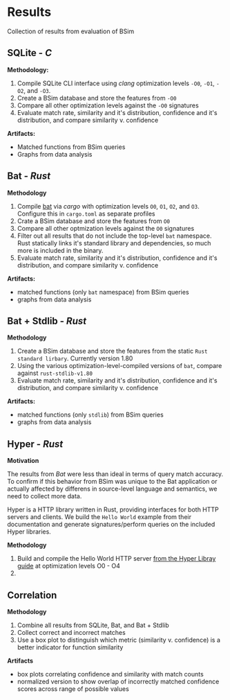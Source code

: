 # Results
Collection of results from evaluation of BSim

## SQLite - *C*

**Methodology:** 
1. Compile SQLite CLI interface using *clang* optimization levels `-O0`, `-O1`, `-O2`, and `-O3`.
2. Create a BSim database and store the features from `-O0`
3. Compare all other optimization levels against the `-O0` signatures
4. Evaluate match rate, similarity and it's distribution, confidence and it's distribution, and compare similarity v. confidence

**Artifacts:**
- Matched functions from BSim queries
- Graphs from data analysis

## Bat - *Rust*

**Methodology**
1. Compile [bat](https://github.com/sharkdp/bat) via *cargo* with optimization levels `O0`, `O1`, `O2`, and `O3`. Configure this in `cargo.toml` as separate profiles
2. Crate a BSim database and store the features from `O0`
3. Compare all other optmization levels against the `O0` signatures
4. Filter out all results that do not include the top-level `bat` namespace. Rust statically links it's standard library and dependencies, so much more is included in the binary. 
5. Evaluate match rate, similarity and it's distribution, confidence and it's distribution, and compare similarity v. confidence

**Artifacts:**
- matched functions (only `bat` namespace) from BSim queries
- graphs from data analysis

## Bat + Stdlib - *Rust*

**Methodology**
1. Create a BSim database and store the features from the static `Rust standard
   lirbary`. Currently version 1.80
2. Using the various optimization-level-compiled versions of `bat`, compare
   against `rust-stdlib-v1.80`
3. Evaluate match rate, similarity and it's distribution, confidence and it's distribution, and compare similarity v. confidence

**Artifacts:**
- matched functions (only `stdlib`) from BSim queries
- graphs from data analysis

## Hyper - *Rust*

**Motivation**

The results from *Bat* were less than ideal in terms of query match accuracy. To confirm if this behavior from BSim was unique to the Bat application or actually affected by differens in source-level language and semantics, we need to collect more data.

Hyper is a HTTP library written in Rust, providing interfaces for both HTTP servers and clients. We build the `Hello World` example from their documentation and generate signatures/perform queries on the included Hyper libraries.

**Methodology**
1. Build and compile the Hello World HTTP server [from the Hyper Libray guide](https://hyper.rs/guides/1/server/hello-world/) at optimization levels O0 - O4
2. 

## Correlation

**Methodology**
1. Combine all results from SQLite, Bat, and Bat + Stdlib
2. Collect correct and incorrect matches
3. Use a box plot to distinguish which metric (similarity v. confidence) is a
   better indicator for function similarity

**Artifacts**
- box plots correlating confidence and similarity with match counts
- normalized version to show overlap of incorrectly matched confidence scores
  across range of possible values
